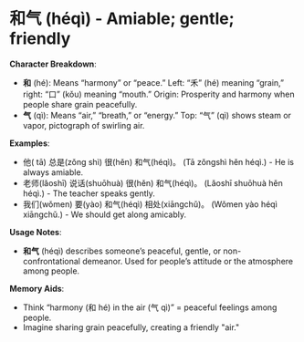# **和气 (héqì) - Amiable; gentle; friendly**

**Character Breakdown**:  
- **和** (hé): Means “harmony” or “peace.” Left: “禾” (hé) meaning “grain,” right: “口” (kǒu) meaning “mouth.” Origin: Prosperity and harmony when people share grain peacefully.  
- **气** (qì): Means “air,” “breath,” or “energy.” Top: “气” (qì) shows steam or vapor, pictograph of swirling air.

**Examples**:  
- 他( tā) 总是(zǒng shì) 很(hěn) 和气(héqì)。 (Tā zǒngshì hěn héqì.) - He is always amiable.  
- 老师(lǎoshī) 说话(shuōhuà) 很(hěn) 和气(héqì)。 (Lǎoshī shuōhuà hěn héqì.) - The teacher speaks gently.  
- 我们(wǒmen) 要(yào) 和气(héqì) 相处(xiāngchǔ)。 (Wǒmen yào héqì xiāngchǔ.) - We should get along amicably.

**Usage Notes**:  
- **和气** (héqì) describes someone’s peaceful, gentle, or non-confrontational demeanor. Used for people’s attitude or the atmosphere among people.

**Memory Aids**:  
- Think “harmony (和 hé) in the air (气 qì)” = peaceful feelings among people.  
- Imagine sharing grain peacefully, creating a friendly "air."